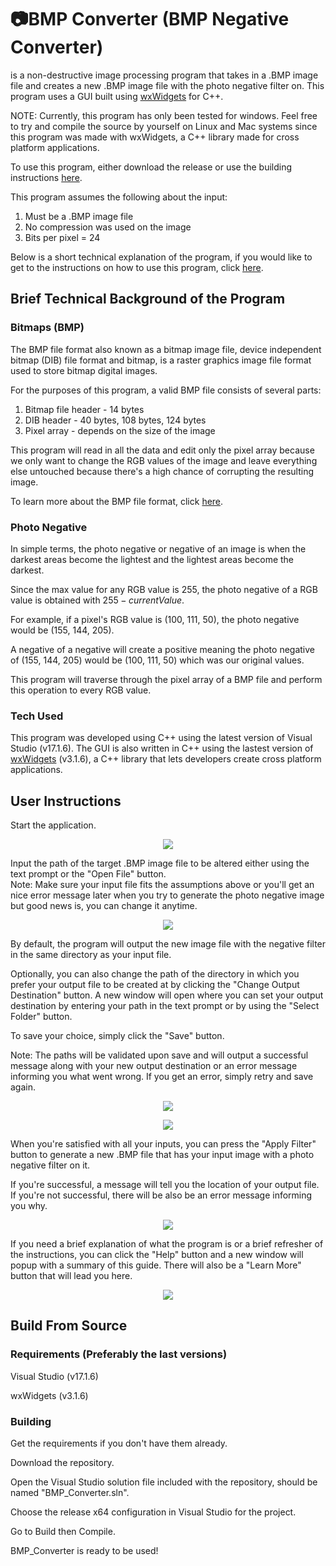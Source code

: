 # :camera:BMP Converter (BMP Negative Converter)
is a non-destructive image processing program that takes in a .BMP image file and creates a new .BMP image file with the photo negative filter on. This program uses a GUI built using [wxWidgets](https://www.wxwidgets.org) for C++. 

NOTE: Currently, this program has only been tested for windows. Feel free to try and compile the source by yourself on Linux and Mac systems since this program was made with wxWidgets, a C++ library made for cross platform applications.

To use this program, either download the release or use the building instructions [here](#build-from-source).

This program assumes the following about the input:
1. Must be a .BMP image file
2. No compression was used on the image
3. Bits per pixel = 24

Below is a short technical explanation of the program, if you would like to get to the instructions on how to use this program, click [here](#user-instructions).

## Brief Technical Background of the Program
### Bitmaps (BMP)
The BMP file format also known as a bitmap image file, device independent bitmap (DIB) file format and bitmap, is a raster graphics image file format used to store bitmap digital images.

For the purposes of this program, a valid BMP file consists of several parts:
1. Bitmap file header - 14 bytes
2. DIB header - 40 bytes, 108 bytes, 124 bytes
3. Pixel array - depends on the size of the image

This program will read in all the data and edit only the pixel array because we only want to change the RGB values of the image and leave everything else untouched because there's a high chance of corrupting the resulting image.

To learn more about the BMP file format, click [here](https://en.wikipedia.org/wiki/BMP_file_format).

### Photo Negative
In simple terms, the photo negative or negative of an image is when the darkest areas become the lightest and the lightest areas become the darkest.

Since the max value for any RGB value is 255, the photo negative of a RGB value is obtained with $255-currentValue$. 

For example, if a pixel's RGB value is (100, 111, 50), the photo negative would be (155, 144, 205).

A negative of a negative will create a positive meaning the photo negative of (155, 144, 205) would be (100, 111, 50) which was our original values.

This program will traverse through the pixel array of a BMP file and perform this operation to every RGB value.

### Tech Used
This program was developed using C++ using the latest version of Visual Studio (v17.1.6). The GUI is also written in C++ using the lastest version of [wxWidgets](https://www.wxwidgets.org) (v3.1.6), a C++ library that lets developers create cross platform applications.

## User Instructions
Start the application. 
 
<p align="center">
  <img src="https://user-images.githubusercontent.com/35944722/171955358-d7eeb924-8337-49c2-829b-3c272fc055de.png">
</p>

Input the path of the target .BMP image file to be altered either using the text prompt or the "Open File" button.  
Note: Make sure your input file fits the assumptions above or you'll get an nice error message later when you try to generate the photo negative image but good news is, you can change it anytime.

<p align="center">
  <img src="https://user-images.githubusercontent.com/35944722/171959355-767f3552-8ca8-4352-a394-ef9bb5900866.png">
</p>

By default, the program will output the new image file with the negative filter in the same directory as your input file. 

Optionally, you can also change the path of the directory in which you prefer your output file to be created at by clicking the "Change Output Destination" button. A new window will open where you can set your output destination by entering your path in the text prompt or by using the "Select Folder" button. 

To save your choice, simply click the "Save" button. 

Note: The paths will be validated upon save and will output a successful message along with your new output destination or an error message informing you what went wrong. If you get an error, simply retry and save again.

<p align="center">
  <img src="https://user-images.githubusercontent.com/35944722/171958655-8e2468ba-0972-49e0-9581-31ea0561c55f.png">
</p>

<p align="center">
  <img src="https://user-images.githubusercontent.com/35944722/171959146-84c37977-a71a-4d70-b988-ccaee4db942f.png">
</p>

When you're satisfied with all your inputs, you can press the "Apply Filter" button to generate a new .BMP file that has your input image with a photo negative filter on it. 

If you're successful, a message will tell you the location of your output file. If you're not successful, there will be also be an error message informing you why.

<p align="center">
  <img src="https://user-images.githubusercontent.com/35944722/171960014-1ffd0f94-2781-4d38-a46f-cd3e93a49ccb.png">
</p>

If you need a brief explanation of what the program is or a brief refresher of the instructions, you can click the "Help" button and a new window will popup with a summary of this guide. There will also be a "Learn More" button that will lead you here.

<p align="center">
  <img src="https://user-images.githubusercontent.com/35944722/171960201-8743a9e4-3722-4f9b-98f8-05c64bc3ced8.png">
</p>

## Build From Source
### Requirements (Preferably the last versions)
Visual Studio (v17.1.6)

wxWidgets (v3.1.6)

### Building
Get the requirements if you don't have them already. 

Download the repository.

Open the Visual Studio solution file included with the repository, should be named "BMP_Converter.sln".

Choose the release x64 configuration in Visual Studio for the project.

Go to Build then Compile.

BMP_Converter is ready to be used!



